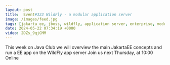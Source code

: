 ```yaml
---
layout: post
title:  Event#323 WildFly - a modular application server
image: /images/feed.jpg
tags: [jakarta ee, jboss, wildfly, application server, enterprise, modular]
date: 2024-05-22 07:34:19 +0000
video: 2DZs_9qjCMM
---
```


This week on Java Club we will overview the main JakartaEE concepts and run a EE app on the WildFly app server
Join us next Thursday, at 10:00 Online
